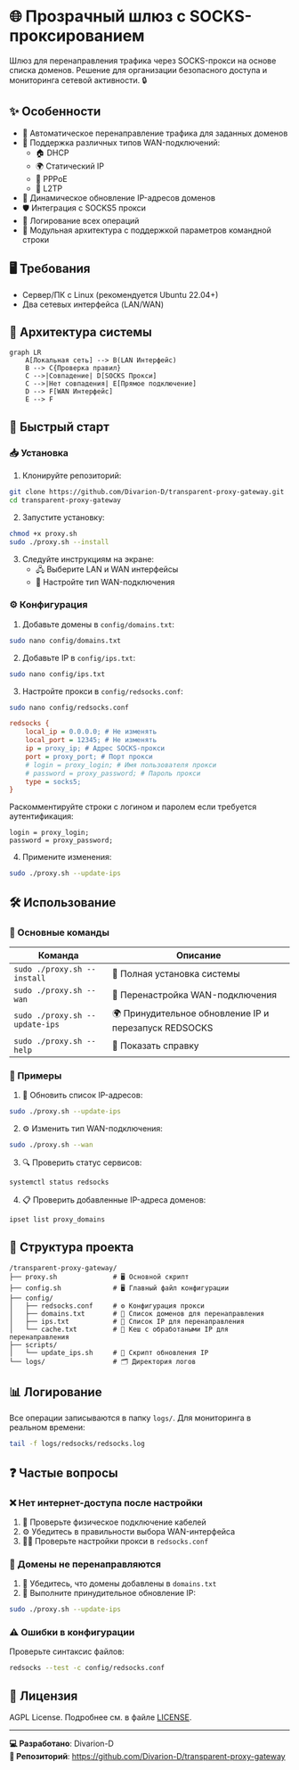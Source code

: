 # 🌐 Прозрачный шлюз с SOCKS-проксированием

Шлюз для перенаправления трафика через SOCKS-прокси на основе списка доменов. Решение для организации безопасного доступа и мониторинга сетевой активности. 🔒

## ✨ Особенности

- 🚀 Автоматическое перенаправление трафика для заданных доменов
- 🔌 Поддержка различных типов WAN-подключений:
  - 🏠 DHCP
  - 🌍 Статический IP
  - 📡 PPPoE
  - 🔗 L2TP
- 🔄 Динамическое обновление IP-адресов доменов
- 🛡️ Интеграция с SOCKS5 прокси
- 📜 Логирование всех операций
- 🔧 Модульная архитектура с поддержкой параметров командной строки

## 🖥️ Требования

- Сервер/ПК с Linux (рекомендуется Ubuntu 22.04+)
- Два сетевых интерфейса (LAN/WAN)

## 📡 Архитектура системы

```mermaid
graph LR
    A[Локальная сеть] --> B(LAN Интерфейс)
    B --> C{Проверка правил}
    C -->|Совпадение| D[SOCKS Прокси]
    C -->|Нет совпадения| E[Прямое подключение]
    D --> F[WAN Интерфейс]
    E --> F
```

## 🚀 Быстрый старт

### 📥 Установка
1. Клонируйте репозиторий:
```bash
git clone https://github.com/Divarion-D/transparent-proxy-gateway.git
cd transparent-proxy-gateway
```

2. Запустите установку:
```bash
chmod +x proxy.sh
sudo ./proxy.sh --install
```

3. Следуйте инструкциям на экране:
   - 🖧 Выберите LAN и WAN интерфейсы
   - 🔌 Настройте тип WAN-подключения

### ⚙️ Конфигурация

1. Добавьте домены в `config/domains.txt`:
```bash
sudo nano config/domains.txt
```

2. Добавьте IP в `config/ips.txt`:
```bash
sudo nano config/ips.txt
```

3. Настройте прокси в `config/redsocks.conf`:
```bash
sudo nano config/redsocks.conf
```

```ini
redsocks {
    local_ip = 0.0.0.0; # Не изменять
    local_port = 12345; # Не изменять
    ip = proxy_ip; # Адрес SOCKS-прокси
    port = proxy_port; # Порт прокси
    # login = proxy_login; # Имя пользователя прокси
    # password = proxy_password; # Пароль прокси
    type = socks5;
}
```

Раскомментируйте строки с логином и паролем если требуется аутентификация:
```
login = proxy_login;
password = proxy_password;
```

4. Примените изменения:
```bash
sudo ./proxy.sh --update-ips
```

## 🛠️ Использование

### 🔑 Основные команды

| Команда                     | Описание                          |
|-----------------------------|-----------------------------------|
| `sudo ./proxy.sh --install` | 🚀 Полная установка системы       |
| `sudo ./proxy.sh --wan`     | 🔄 Перенастройка WAN-подключения  |
| `sudo ./proxy.sh --update-ips`  | 🌍 Принудительное обновление IP и перезапуск REDSOCKS  |
| `sudo ./proxy.sh --help`    | 📖 Показать справку               |

### 📌 Примеры

1. 🔄 Обновить список IP-адресов:
```bash
sudo ./proxy.sh --update-ips
```

2. ⚙️ Изменить тип WAN-подключения:
```bash
sudo ./proxy.sh --wan
```

3. 🔍 Проверить статус сервисов:
```bash
systemctl status redsocks
```

4. 📋 Проверить добавленные IP-адреса доменов:
```bash
ipset list proxy_domains
```

## 📂 Структура проекта

```
/transparent-proxy-gateway/
├── proxy.sh              # 🖥️ Основной скрипт
├── config.sh             # 🖥️ Главный файл конфигурации
├── config/
│   ├── redsocks.conf     # ⚙️ Конфигурация прокси
│   ├── domains.txt       # 📜 Список доменов для перенаправления
│   ├── ips.txt           # 📜 Список IP для перенаправления
│   └── cache.txt         # 📜 Кеш с обработаными IP для перенаправления
├── scripts/
│   └── update_ips.sh     # 🔄 Скрипт обновления IP
└── logs/                 # 🗂️ Директория логов
```

## 📊 Логирование

Все операции записываются в папку `logs/`. Для мониторинга в реальном времени:

```bash
tail -f logs/redsocks/redsocks.log
```

## ❓ Частые вопросы

### ❌ Нет интернет-доступа после настройки
1. 🔌 Проверьте физическое подключение кабелей
2. ⚙️ Убедитесь в правильности выбора WAN-интерфейса
3. 🕵️‍♂️ Проверьте настройки прокси в `redsocks.conf`

### 🚫 Домены не перенаправляются
1. 📝 Убедитесь, что домены добавлены в `domains.txt`
2. 🔄 Выполните принудительное обновление IP:
```bash
sudo ./proxy.sh --update-ips
```

### ⚠️ Ошибки в конфигурации
Проверьте синтаксис файлов:
```bash
redsocks --test -c config/redsocks.conf
```

## 📜 Лицензия

AGPL License. Подробнее см. в файле [LICENSE](LICENSE).

---

**💻 Разработано**: Divarion-D  
**📂 Репозиторий**: https://github.com/Divarion-D/transparent-proxy-gateway

